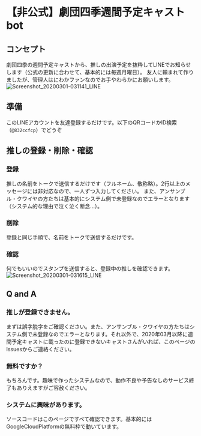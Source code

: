 # 【非公式】劇団四季週間予定キャストbot
## コンセプト
劇団四季の週間予定キャストから、推しの出演予定を抜粋してLINEでお知らせします（公式の更新に合わせて、基本的には毎週月曜日）。
友人に頼まれて作りましたが、管理人はにわかファンなのでお手やわらかにお願いします。
![Screenshot_20200301-031141_LINE](https://user-images.githubusercontent.com/26474260/75613091-25aed880-5b6d-11ea-8f31-1317f9a42e12.jpg)

## 準備
このLINEアカウントを友達登録するだけです。以下のQRコードかID検索（`@832ccfcp`）でどうぞ

## 推しの登録・削除・確認
### 登録
推しの名前をトークで送信するだけです（フルネーム、敬称略）。2行以上のメッセージには非対応なので、一人ずつ入力してください。
また、アンサンブル・クワイヤの方たちは基本的にシステム側で未登録なのでエラーとなります（システム的な理由で泣く泣く断念...）。

### 削除
登録と同じ手順で、名前をトークで送信するだけです。

### 確認
何でもいいのでスタンプを送信すると、登録中の推しを確認できます。
![Screenshot_20200301-031615_LINE](https://user-images.githubusercontent.com/26474260/75613094-27789c00-5b6d-11ea-8a64-a4107812e6f6.jpg)

## Q and A
### 推しが登録できません。
まずは誤字脱字をご確認ください。また、アンサンブル・クワイヤの方たちはシステム側で未登録なのでエラーとなります。それ以外で、2020年03月以降に週間予定キャストに載ったのに登録できないキャストさんがいれば、このページのIssuesからご連絡ください。

### 無料ですか？
もちろんです。趣味で作ったシステムなので、動作不良や予告なしのサービス終了もありえますがご容赦ください。

### システムに興味があります。
ソースコードはこのページですべて確認できます。基本的にはGoogleCloudPlatformの無料枠で動いています。


